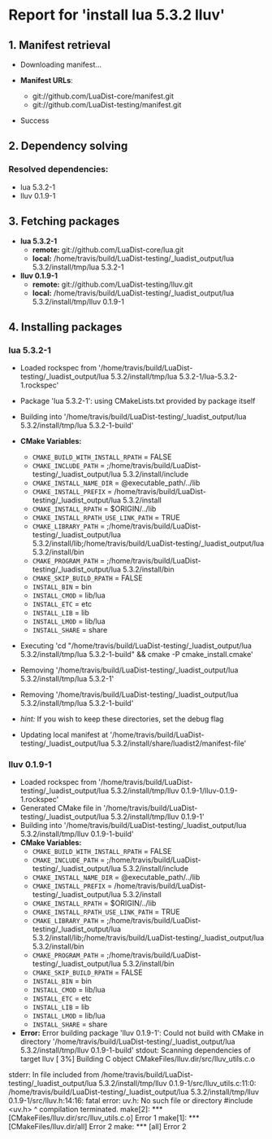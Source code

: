 # Report for 'install lua 5.3.2 lluv'


## 1. Manifest retrieval

- Downloading manifest...

- **Manifest URLs**:
    - git://github.com/LuaDist-core/manifest.git
    - git://github.com/LuaDist-testing/manifest.git
- Success

## 2. Dependency solving


### Resolved dependencies:
- lua 5.3.2-1
- lluv 0.1.9-1

## 3. Fetching packages

- **lua 5.3.2-1**
    - **remote:** git://github.com/LuaDist-core/lua.git
    - **local:** /home/travis/build/LuaDist-testing/_luadist_output/lua 5.3.2/install/tmp/lua 5.3.2-1
- **lluv 0.1.9-1**
    - **remote:** git://github.com/LuaDist-testing/lluv.git
    - **local:** /home/travis/build/LuaDist-testing/_luadist_output/lua 5.3.2/install/tmp/lluv 0.1.9-1

## 4. Installing packages


### lua 5.3.2-1
- Loaded rockspec from '/home/travis/build/LuaDist-testing/_luadist_output/lua 5.3.2/install/tmp/lua 5.3.2-1/lua-5.3.2-1.rockspec'
- Package 'lua 5.3.2-1': using CMakeLists.txt provided by package itself
- Building into '/home/travis/build/LuaDist-testing/_luadist_output/lua 5.3.2/install/tmp/lua 5.3.2-1-build'
- **CMake Variables:**
    - `CMAKE_BUILD_WITH_INSTALL_RPATH` = FALSE
    - `CMAKE_INCLUDE_PATH` = ;/home/travis/build/LuaDist-testing/_luadist_output/lua 5.3.2/install/include
    - `CMAKE_INSTALL_NAME_DIR` = @executable_path/../lib
    - `CMAKE_INSTALL_PREFIX` = /home/travis/build/LuaDist-testing/_luadist_output/lua 5.3.2/install
    - `CMAKE_INSTALL_RPATH` = $ORIGIN/../lib
    - `CMAKE_INSTALL_RPATH_USE_LINK_PATH` = TRUE
    - `CMAKE_LIBRARY_PATH` = ;/home/travis/build/LuaDist-testing/_luadist_output/lua 5.3.2/install/lib;/home/travis/build/LuaDist-testing/_luadist_output/lua 5.3.2/install/bin
    - `CMAKE_PROGRAM_PATH` = ;/home/travis/build/LuaDist-testing/_luadist_output/lua 5.3.2/install/bin
    - `CMAKE_SKIP_BUILD_RPATH` = FALSE
    - `INSTALL_BIN` = bin
    - `INSTALL_CMOD` = lib/lua
    - `INSTALL_ETC` = etc
    - `INSTALL_LIB` = lib
    - `INSTALL_LMOD` = lib/lua
    - `INSTALL_SHARE` = share
- Executing 'cd "/home/travis/build/LuaDist-testing/_luadist_output/lua 5.3.2/install/tmp/lua 5.3.2-1-build" && cmake -P cmake_install.cmake'
- Removing '/home/travis/build/LuaDist-testing/_luadist_output/lua 5.3.2/install/tmp/lua 5.3.2-1'
- Removing '/home/travis/build/LuaDist-testing/_luadist_output/lua 5.3.2/install/tmp/lua 5.3.2-1-build'

- *hint:* If you wish to keep these directories, set the debug flag
- Updating local manifest at '/home/travis/build/LuaDist-testing/_luadist_output/lua 5.3.2/install/share/luadist2/manifest-file'

### lluv 0.1.9-1
- Loaded rockspec from '/home/travis/build/LuaDist-testing/_luadist_output/lua 5.3.2/install/tmp/lluv 0.1.9-1/lluv-0.1.9-1.rockspec'
- Generated CMake file in '/home/travis/build/LuaDist-testing/_luadist_output/lua 5.3.2/install/tmp/lluv 0.1.9-1'
- Building into '/home/travis/build/LuaDist-testing/_luadist_output/lua 5.3.2/install/tmp/lluv 0.1.9-1-build'
- **CMake Variables:**
    - `CMAKE_BUILD_WITH_INSTALL_RPATH` = FALSE
    - `CMAKE_INCLUDE_PATH` = ;/home/travis/build/LuaDist-testing/_luadist_output/lua 5.3.2/install/include
    - `CMAKE_INSTALL_NAME_DIR` = @executable_path/../lib
    - `CMAKE_INSTALL_PREFIX` = /home/travis/build/LuaDist-testing/_luadist_output/lua 5.3.2/install
    - `CMAKE_INSTALL_RPATH` = $ORIGIN/../lib
    - `CMAKE_INSTALL_RPATH_USE_LINK_PATH` = TRUE
    - `CMAKE_LIBRARY_PATH` = ;/home/travis/build/LuaDist-testing/_luadist_output/lua 5.3.2/install/lib;/home/travis/build/LuaDist-testing/_luadist_output/lua 5.3.2/install/bin
    - `CMAKE_PROGRAM_PATH` = ;/home/travis/build/LuaDist-testing/_luadist_output/lua 5.3.2/install/bin
    - `CMAKE_SKIP_BUILD_RPATH` = FALSE
    - `INSTALL_BIN` = bin
    - `INSTALL_CMOD` = lib/lua
    - `INSTALL_ETC` = etc
    - `INSTALL_LIB` = lib
    - `INSTALL_LMOD` = lib/lua
    - `INSTALL_SHARE` = share
- **Error:** Error building package 'lluv 0.1.9-1': Could not build with CMake in directory '/home/travis/build/LuaDist-testing/_luadist_output/lua 5.3.2/install/tmp/lluv 0.1.9-1-build'
stdout:
Scanning dependencies of target lluv
[  3%] Building C object CMakeFiles/lluv.dir/src/lluv_utils.c.o

stderr:
In file included from /home/travis/build/LuaDist-testing/_luadist_output/lua 5.3.2/install/tmp/lluv 0.1.9-1/src/lluv_utils.c:11:0:
/home/travis/build/LuaDist-testing/_luadist_output/lua 5.3.2/install/tmp/lluv 0.1.9-1/src/lluv.h:14:16: fatal error: uv.h: No such file or directory
 #include <uv.h>
                ^
compilation terminated.
make[2]: *** [CMakeFiles/lluv.dir/src/lluv_utils.c.o] Error 1
make[1]: *** [CMakeFiles/lluv.dir/all] Error 2
make: *** [all] Error 2

